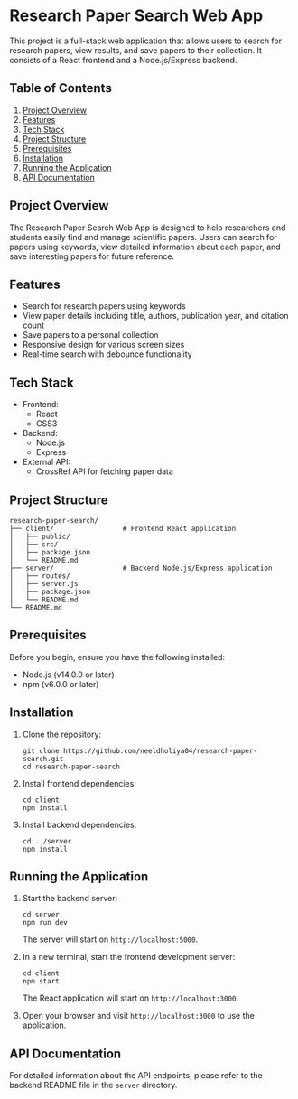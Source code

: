 # Research Paper Search Web App

This project is a full-stack web application that allows users to search for research papers, view results, and save papers to their collection. It consists of a React frontend and a Node.js/Express backend.

## Table of Contents

1. [Project Overview](#project-overview)
2. [Features](#features)
3. [Tech Stack](#tech-stack)
4. [Project Structure](#project-structure)
5. [Prerequisites](#prerequisites)
6. [Installation](#installation)
7. [Running the Application](#running-the-application)
8. [API Documentation](#api-documentation)

## Project Overview

The Research Paper Search Web App is designed to help researchers and students easily find and manage scientific papers. Users can search for papers using keywords, view detailed information about each paper, and save interesting papers for future reference.

## Features

- Search for research papers using keywords
- View paper details including title, authors, publication year, and citation count
- Save papers to a personal collection
- Responsive design for various screen sizes
- Real-time search with debounce functionality

## Tech Stack

- Frontend:
  - React
  - CSS3
- Backend:
  - Node.js
  - Express
- External API:
  - CrossRef API for fetching paper data

## Project Structure

```
research-paper-search/
├── client/                 # Frontend React application
│   ├── public/
│   ├── src/
│   ├── package.json
│   └── README.md
├── server/                 # Backend Node.js/Express application
│   ├── routes/
│   ├── server.js
│   ├── package.json
│   └── README.md
└── README.md               
```

## Prerequisites

Before you begin, ensure you have the following installed:
- Node.js (v14.0.0 or later)
- npm (v6.0.0 or later)

## Installation

1. Clone the repository:
   ```
   git clone https://github.com/neeldholiya04/research-paper-search.git
   cd research-paper-search
   ```

2. Install frontend dependencies:
   ```
   cd client
   npm install
   ```

3. Install backend dependencies:
   ```
   cd ../server
   npm install
   ```

## Running the Application

1. Start the backend server:
   ```
   cd server
   npm run dev
   ```
   The server will start on `http://localhost:5000`.

2. In a new terminal, start the frontend development server:
   ```
   cd client
   npm start
   ```
   The React application will start on `http://localhost:3000`.

3. Open your browser and visit `http://localhost:3000` to use the application.

## API Documentation

For detailed information about the API endpoints, please refer to the backend README file in the `server` directory.
